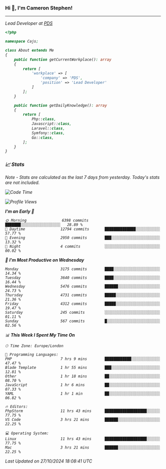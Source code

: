 ### Hi 👋, I'm Cameron Stephen!
<hr>
<p><em>Lead Developer at <a href="https://prindatasolutions.co.uk">PDS</a></p>


```php
<?php

namespace Cajs;

class About extends Me
{
    public function getCurrentWorkplace(): array
    {
        return [
            'workplace' => [
                'company' => 'PDS',
                'position' => 'Lead Developer'
            ]
        ];
    }

    public function getDailyKnowledge(): array
    {
        return [
            Php::class,
            Javascript::class,
            Laravel::class,
            Symfony::class,
            Go::class,
        ];
    }
}
```

### 📈 Stats
<p><em>Note - Stats are calculated as the last 7 days from yesterday. Today's stats are not included.</em></p>


<!--START_SECTION:waka-->
![Code Time](http://img.shields.io/badge/Code%20Time-4%2C037%20hrs%2051%20mins-blue)

![Profile Views](http://img.shields.io/badge/Profile%20Views-0-blue)

**I'm an Early 🐤** 

```text
🌞 Morning                6398 commits        ███████░░░░░░░░░░░░░░░░░░   28.89 % 
🌆 Daytime                12794 commits       ██████████████░░░░░░░░░░░   57.77 % 
🌃 Evening                2950 commits        ███░░░░░░░░░░░░░░░░░░░░░░   13.32 % 
🌙 Night                  4 commits           ░░░░░░░░░░░░░░░░░░░░░░░░░   00.02 % 
```
📅 **I'm Most Productive on Wednesday** 

```text
Monday                   3175 commits        ████░░░░░░░░░░░░░░░░░░░░░   14.34 % 
Tuesday                  3640 commits        ████░░░░░░░░░░░░░░░░░░░░░   16.44 % 
Wednesday                5476 commits        ██████░░░░░░░░░░░░░░░░░░░   24.73 % 
Thursday                 4731 commits        █████░░░░░░░░░░░░░░░░░░░░   21.36 % 
Friday                   4312 commits        █████░░░░░░░░░░░░░░░░░░░░   19.47 % 
Saturday                 245 commits         ░░░░░░░░░░░░░░░░░░░░░░░░░   01.11 % 
Sunday                   567 commits         █░░░░░░░░░░░░░░░░░░░░░░░░   02.56 % 
```


📊 **This Week I Spent My Time On** 

```text
🕑︎ Time Zone: Europe/London

💬 Programming Languages: 
PHP                      7 hrs 9 mins        ████████████░░░░░░░░░░░░░   47.47 % 
Blade Template           1 hr 55 mins        ███░░░░░░░░░░░░░░░░░░░░░░   12.81 % 
Other                    1 hr 18 mins        ██░░░░░░░░░░░░░░░░░░░░░░░   08.70 % 
JavaScript               1 hr 6 mins         ██░░░░░░░░░░░░░░░░░░░░░░░   07.33 % 
YAML                     1 hr 1 min          ██░░░░░░░░░░░░░░░░░░░░░░░   06.82 % 

🔥 Editors: 
PhpStorm                 11 hrs 43 mins      ███████████████████░░░░░░   77.75 % 
VS Code                  3 hrs 21 mins       ██████░░░░░░░░░░░░░░░░░░░   22.25 % 

💻 Operating System: 
Linux                    11 hrs 43 mins      ███████████████████░░░░░░   77.75 % 
Mac                      3 hrs 21 mins       ██████░░░░░░░░░░░░░░░░░░░   22.25 % 
```


 Last Updated on 27/10/2024 18:08:41 UTC
<!--END_SECTION:waka-->
